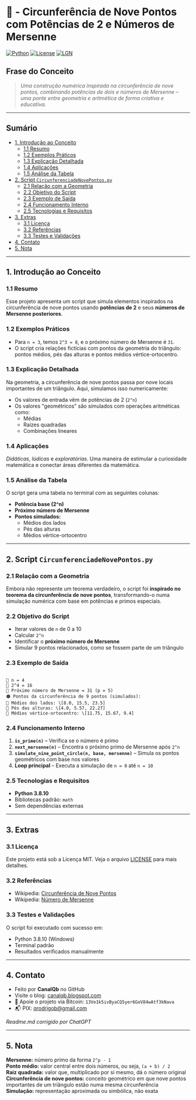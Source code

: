 # 🧮 - Circunferência de Nove Pontos com Potências de 2 e Números de Mersenne
[![Python](https://img.shields.io/badge/Python-3.8.10-blue.svg)](https://www.python.org/)
[![License](https://img.shields.io/badge/license-MIT-green)](LICENSE)
[![LGN](https://img.shields.io/badge/Matemática-Geometria%20Inspirada-ff69b4.svg)](https://en.wikipedia.org/wiki/Nine-point_circle)

## Frase do Conceito

> *Uma construção numérica inspirada na circunferência de nove pontos, combinando potências de dois e números de Mersenne* – *uma ponte entre geometria e aritmética de forma criativa e educativa.*

---

## Sumário

* [1. Introdução ao Conceito](#1-introdução-ao-conceito)
  * [1.1 Resumo](#11-resumo)
  * [1.2 Exemplos Práticos](#12-exemplos-práticos)
  * [1.3 Explicação Detalhada](#13-explicação-detalhada)
  * [1.4 Aplicações](#14-aplicações)
  * [1.5 Análise da Tabela](#15-análise-da-tabela)
* [2. Script `CircunferenciadeNovePontos.py`](#2-script-circunferenciadenovepontospy)
  * [2.1 Relação com a Geometria](#21-relação-com-a-geometria)
  * [2.2 Objetivo do Script](#22-objetivo-do-script)
  * [2.3 Exemplo de Saída](#23-exemplo-de-saída)
  * [2.4 Funcionamento Interno](#24-funcionamento-interno)
  * [2.5 Tecnologias e Requisitos](#25-tecnologias-e-requisitos)
* [3. Extras](#3-extras)
  * [3.1 Licença](#31-licença)
  * [3.2 Referências](#32-referências)
  * [3.3 Testes e Validações](#33-testes-e-validações)
* [4. Contato](#4-contato)
* [5. Nota](#5-nota)

---

## 1. Introdução ao Conceito

### 1.1 Resumo

Esse projeto apresenta um script que simula elementos inspirados na circunferência de nove pontos usando **potências de 2** e seus **números de Mersenne posteriores**.

### 1.2 Exemplos Práticos

- Para `n = 3`, temos `2^3 = 8`, e o próximo número de Mersenne é `31`.
- O script cria relações fictícias com pontos da geometria do triângulo: pontos médios, pés das alturas e pontos médios vértice-ortocentro.

### 1.3 Explicação Detalhada

Na geometria, a circunferência de nove pontos passa por nove locais importantes de um triângulo. Aqui, simulamos isso numericamente:

- Os valores de entrada vêm de potências de 2 (`2^n`)
- Os valores "geométricos" são simulados com operações aritméticas como:
  - Médias
  - Raízes quadradas
  - Combinações lineares

### 1.4 Aplicações

*Didáticas*, *lúdicas* e *exploratórias*. Uma maneira de estimular a curiosidade matemática e conectar áreas diferentes da matemática.

### 1.5 Análise da Tabela

O script gera uma tabela no terminal com as seguintes colunas:

- **Potência base (2^n)**
- **Próximo número de Mersenne**
- **Pontos simulados:**
  - Médios dos lados
  - Pés das alturas
  - Médios vértice-ortocentro

---

## 2. Script `CircunferenciadeNovePontos.py`

### 2.1 Relação com a Geometria

Embora não represente um teorema verdadeiro, o script foi **inspirado no teorema da circunferência de nove pontos**, transformando-o numa simulação numérica com base em potências e primos especiais.

### 2.2 Objetivo do Script

- Iterar valores de `n` de 0 a 10
- Calcular `2^n`
- Identificar o **próximo número de Mersenne**
- Simular 9 pontos relacionados, como se fossem parte de um triângulo

### 2.3 Exemplo de Saída

```

🔢 n = 4
📌 2^4 = 16
🧠 Próximo número de Mersenne = 31 (p = 5)
🟠 Pontos da circunferência de 9 pontos (simulados):
📍 Médios dos lados: \[8.0, 15.5, 23.5]
📍 Pés das alturas: \[4.0, 5.57, 22.27]
📍 Médios vértice-ortocentro: \[11.75, 15.67, 9.4]

```

### 2.4 Funcionamento Interno

1. **`is_prime(n)`** – Verifica se o número é primo
2. **`next_mersenne(n)`** – Encontra o próximo primo de Mersenne após `2^n`
3. **`simulate_nine_point_circle(n, base, mersenne)`** – Simula os pontos geométricos com base nos valores
4. **Loop principal** – Executa a simulação de `n = 0` até `n = 10`

### 2.5 Tecnologias e Requisitos

- **Python 3.8.10**
- Bibliotecas padrão: `math`
- Sem dependências externas

---

## 3. Extras

### 3.1 Licença

Este projeto está sob a Licença MIT. Veja o arquivo [LICENSE](LICENSE) para mais detalhes.

### 3.2 Referências

- Wikipedia: [Circunferência de Nove Pontos](https://en.wikipedia.org/wiki/Nine-point_circle)
- Wikipedia: [Número de Mersenne](https://en.wikipedia.org/wiki/Mersenne_prime)

### 3.3 Testes e Validações

O script foi executado com sucesso em:

- Python 3.8.10 (Windows)
- Terminal padrão
- Resultados verificados manualmente

---

## 4. Contato

* Feito por **CanalQb** no GitHub  
* Visite o blog: [canalqb.blogspot.com](https://canalqb.blogspot.com)  
* 💸 Apoie o projeto via Bitcoin: `13Ve1k5ivByaCQ5yer6GoV84wAtf3kNava`  
* 📬 PIX: [qrodrigob@gmail.com](mailto:qrodrigob@gmail.com)

*Readme.md corrigido por ChatGPT*

---

## 5. Nota

**Mersenne:** número primo da forma `2^p - 1`  
**Ponto médio:** valor central entre dois números, ou seja, `(a + b) / 2`  
**Raiz quadrada:** valor que, multiplicado por si mesmo, dá o número original  
**Circunferência de nove pontos:** conceito geométrico em que nove pontos importantes de um triângulo estão numa mesma circunferência  
**Simulação:** representação aproximada ou simbólica, não exata  
